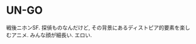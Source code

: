 # UN-GO

戦後ニホンSF.
探偵ものなんだけど, その背景にあるディストピア的要素を楽しむアニメ.
みんな顔が細長い.
エロい.

<div class=youtube src-id="CS1kD4_NBww"></div>
